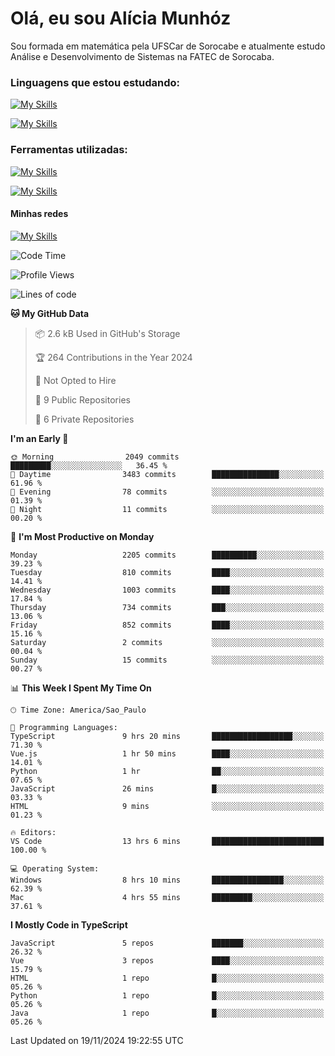 # Olá, eu sou Alícia Munhóz

<p>Sou formada em matemática pela UFSCar de Sorocabe e atualmente estudo Análise e Desenvolvimento de Sistemas na FATEC de Sorocaba.</p>

### Linguagens que estou estudando:

[![My Skills](https://skillicons.dev/icons?i=js,ts,html,css)](https://skillicons.dev)


[![My Skills](https://skillicons.dev/icons?i=nodejs,java,py,latex)](https://skillicons.dev)

### Ferramentas utilizadas:

[![My Skills](https://skillicons.dev/icons?i=vscode,discord,figma,git)](https://skillicons.dev)

[![My Skills](https://skillicons.dev/icons?i=github,gmail,mongodb,sublime)](https://skillicons.dev)

#### Minhas redes
[![My Skills](https://skillicons.dev/icons?i=linkedin)](https://www.linkedin.com/in/aliciamunhozfrancodecamargo/)

<!--START_SECTION:waka-->
![Code Time](http://img.shields.io/badge/Code%20Time-164%20hrs%2038%20mins-blue)

![Profile Views](http://img.shields.io/badge/Profile%20Views-0-blue)

![Lines of code](https://img.shields.io/badge/From%20Hello%20World%20I%27ve%20Written-7.2%20million%20lines%20of%20code-blue)

**🐱 My GitHub Data** 

> 📦 2.6 kB Used in GitHub's Storage 
 > 
> 🏆 264 Contributions in the Year 2024
 > 
> 🚫 Not Opted to Hire
 > 
> 📜 9 Public Repositories 
 > 
> 🔑 6 Private Repositories 
 > 
**I'm an Early 🐤** 

```text
🌞 Morning                2049 commits        █████████░░░░░░░░░░░░░░░░   36.45 % 
🌆 Daytime                3483 commits        ███████████████░░░░░░░░░░   61.96 % 
🌃 Evening                78 commits          ░░░░░░░░░░░░░░░░░░░░░░░░░   01.39 % 
🌙 Night                  11 commits          ░░░░░░░░░░░░░░░░░░░░░░░░░   00.20 % 
```
📅 **I'm Most Productive on Monday** 

```text
Monday                   2205 commits        ██████████░░░░░░░░░░░░░░░   39.23 % 
Tuesday                  810 commits         ████░░░░░░░░░░░░░░░░░░░░░   14.41 % 
Wednesday                1003 commits        ████░░░░░░░░░░░░░░░░░░░░░   17.84 % 
Thursday                 734 commits         ███░░░░░░░░░░░░░░░░░░░░░░   13.06 % 
Friday                   852 commits         ████░░░░░░░░░░░░░░░░░░░░░   15.16 % 
Saturday                 2 commits           ░░░░░░░░░░░░░░░░░░░░░░░░░   00.04 % 
Sunday                   15 commits          ░░░░░░░░░░░░░░░░░░░░░░░░░   00.27 % 
```


📊 **This Week I Spent My Time On** 

```text
🕑︎ Time Zone: America/Sao_Paulo

💬 Programming Languages: 
TypeScript               9 hrs 20 mins       ██████████████████░░░░░░░   71.30 % 
Vue.js                   1 hr 50 mins        ████░░░░░░░░░░░░░░░░░░░░░   14.01 % 
Python                   1 hr                ██░░░░░░░░░░░░░░░░░░░░░░░   07.65 % 
JavaScript               26 mins             █░░░░░░░░░░░░░░░░░░░░░░░░   03.33 % 
HTML                     9 mins              ░░░░░░░░░░░░░░░░░░░░░░░░░   01.23 % 

🔥 Editors: 
VS Code                  13 hrs 6 mins       █████████████████████████   100.00 % 

💻 Operating System: 
Windows                  8 hrs 10 mins       ████████████████░░░░░░░░░   62.39 % 
Mac                      4 hrs 55 mins       █████████░░░░░░░░░░░░░░░░   37.61 % 
```

**I Mostly Code in TypeScript** 

```text
JavaScript               5 repos             ███████░░░░░░░░░░░░░░░░░░   26.32 % 
Vue                      3 repos             ████░░░░░░░░░░░░░░░░░░░░░   15.79 % 
HTML                     1 repo              █░░░░░░░░░░░░░░░░░░░░░░░░   05.26 % 
Python                   1 repo              █░░░░░░░░░░░░░░░░░░░░░░░░   05.26 % 
Java                     1 repo              █░░░░░░░░░░░░░░░░░░░░░░░░   05.26 % 
```




 Last Updated on 19/11/2024 19:22:55 UTC
<!--END_SECTION:waka-->
